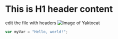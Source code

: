 # This is H1 header content
edit the file with headers
![Image of Yaktocat](https://octodex.github.com/images/yaktocat.png)

``` javascript
var myVar = "Hello, world!";
```
